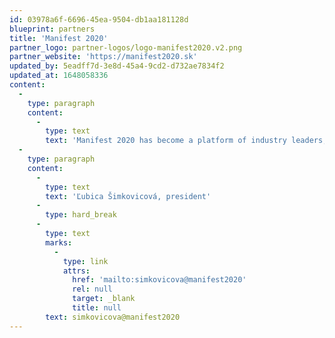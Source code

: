 ```yaml
---
id: 03978a6f-6696-45ea-9504-db1aa181128d
blueprint: partners
title: 'Manifest 2020'
partner_logo: partner-logos/logo-manifest2020.v2.png
partner_website: 'https://manifest2020.sk'
updated_by: 5eadff7d-3e8d-45a4-9cd2-d732ae7834f2
updated_at: 1648058336
content:
  -
    type: paragraph
    content:
      -
        type: text
        text: 'Manifest 2020 has become a platform of industry leaders, experts and innovators in sustainable architectural design and construction, cultural and creative industry, financial sector, social ecology, green energy, circular economy, climate change adaptation and mobility with its members representing professional organisations such as The Passive House Institute Slovakia, Slovak Green Building Council, Slovak Chamber of Architects, Chief City Architect of Bratislava, Buildings for The Future, Institute for Urban Development, Build in Timber initiative, the biggest creative and cultural hub in Slovakia.'
  -
    type: paragraph
    content:
      -
        type: text
        text: 'Ľubica Šimkovicová, president'
      -
        type: hard_break
      -
        type: text
        marks:
          -
            type: link
            attrs:
              href: 'mailto:simkovicova@manifest2020'
              rel: null
              target: _blank
              title: null
        text: simkovicova@manifest2020
---
```

